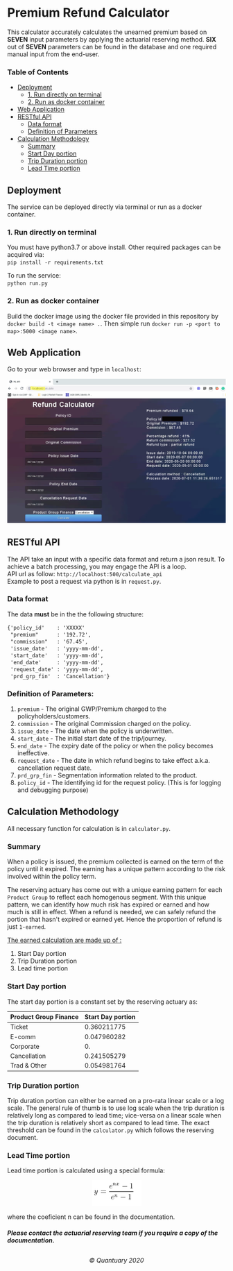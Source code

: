 # Premium Refund Calculator
This calculator accurately calculates the unearned premium based on **SEVEN** input parameters by applying the actuarial reserving method.
**SIX** out of **SEVEN** parameters can be found in the database and one required manual input from the end-user.

### Table of Contents

    
* [Deployment](#deployment)
	* [1. Run directly on terminal](#1-run-directly-on-terminal)
	* [2. Run as docker container](#2-run-as-docker-container)
* [Web Application](#web-application)
* [RESTful API](#restful-api)  
	* [Data format](#data-format)
    * [Definition of Parameters](#definition-of-parameters)
* [Calculation Methodology](#calculation-methodology)
	* [Summary](#summary)
	* [Start Day portion](#start-day-portion)
    * [Trip Duration portion](#trip-duration-portion)
    * [Lead Time portion](#lead-time-portion)
    


## Deployment
The service can be deployed directly via terminal or run as a docker container.

### 1. Run directly on terminal
You must have python3.7 or above install. Other required packages can be acquired via:<br>
`pip install -r requirements.txt`<br>

To run the service:<br>
`python run.py`

### 2. Run as docker container
Build the docker image using the docker file provided in this repository by `docker build -t <image name> .`. 
Then simple run `docker run -p <port to map>:5000 <image name>`.

## Web Application
Go to your web browser and type in `localhost`:<br>
<p align="center">
  <img src="static/webapp.png">
</p>

## RESTful API
The API take an input with a specific data format and return a json result.
To achieve a batch processing, you may engage the API is a loop.<br>
API url as follow: `http://localhost:500/calculate_api`<br>
Example to post a request via python is in `request.py`.

### Data format
The data **must** be in the the following structure:<br>
```
{'policy_id'    : 'XXXXX'
 "premium"      : '192.72',
 "commission"   : '67.45', 
 'issue_date'   : 'yyyy-mm-dd',
 'start_date'   : 'yyyy-mm-dd',
 'end_date'     : 'yyyy-mm-dd',
 'request_date' : 'yyyy-mm-dd',
 'prd_grp_fin'  : 'Cancellation'}
```

### Definition of Parameters:
1. `premium`      - The original GWP/Premium charged to the policyholders/customers.
3. `commission`   - The original Commission charged on the policy.
4. `issue_date`   - The date when the policy is underwritten.
5. `start_date`   - The initial start date of the trip/journey.
6. `end_date`     - The expiry date of the policy or when the policy becomes ineffective.
7. `request_date` - The date in which refund begins to take effect a.k.a. cancellation request date.
8. `prd_grp_fin`  - Segmentation information related to the product.
9. `policy_id`    - The identifying id for the request policy. (This is for logging and debugging purpose)

## Calculation Methodology
All necessary function for calculation is in `calculator.py`.<br>

### Summary
When a policy is issued, the premium collected is earned on the term of the policy until it expired.
The earning has a unique pattern according to the risk involved within the policy term.

The reserving actuary has come out with a unique earning pattern for each `Product Group` to reflect each homogenous segment.
With this unique pattern, we can identify how much risk has expired or earned and how much is still in effect.
When a refund is needed, we can safely refund the portion that hasn't expired or earned yet.
Hence the proportion of refund is just `1-earned`.

<ins>The earned calculation are made up of :</ins>

1. Start Day portion
2. Trip Duration portion
3. Lead time portion

### Start Day portion
The start day portion is a constant set by the reserving actuary as:

| Product Group Finance | Start Day portion |
| --------------------- | ----------------- |
|      Ticket           | 0.360211775       |
|      E-comm           | 0.047960282       |
|      Corporate        | 0.                |
|      Cancellation     | 0.241505279       |
|      Trad & Other     | 0.054981764       |


### Trip Duration portion
Trip duration portion can either be earned on a pro-rata linear scale or a log scale.
The general rule of thumb is to use log scale when the trip duration is relatively long as compared to lead time; vice-versa on a linear scale when the trip duration is relatively short as compared to lead time.
The exact threshold can be found in the `calculator.py` which follows the reserving document.

### Lead Time portion
Lead time portion is calculated using a special formula:
<p align="center">
  <img src="static/y.png">
</p>

where the coeficient n can be found in the documentation.

##### *Please contact the actuarial reserving team if you require a copy of the documentation.*
## 
<h6 align="center">
&copy; Quantuary 2020
</h6>
